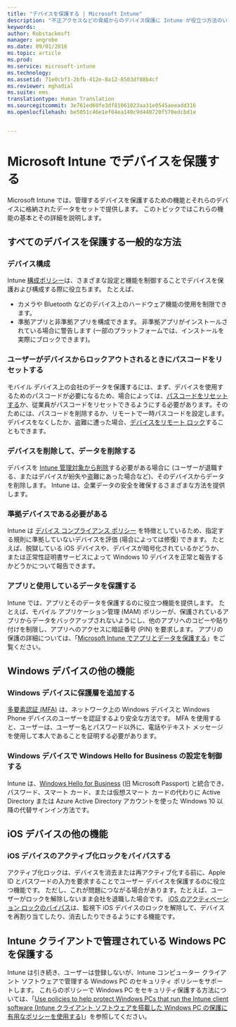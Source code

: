 ```yaml
---
title: "デバイスを保護する | Microsoft Intune"
description: "不正アクセスなどの脅威からのデバイス保護に Intune が役立つ方法のいくつかについて説明します。"
keywords: 
author: Robstackmsft
manager: angrobe
ms.date: 09/01/2016
ms.topic: article
ms.prod: 
ms.service: microsoft-intune
ms.technology: 
ms.assetid: 71e0cbf3-2bfb-412e-8a12-8503df08b4cf
ms.reviewer: mghadial
ms.suite: ems
translationtype: Human Translation
ms.sourcegitcommit: 3e761ed60fe3df81061023aa31e0545aeeadd316
ms.openlocfilehash: be5051c46e1ef04ea140c9d440720f570edcbd1e


---
```


# Microsoft Intune でデバイスを保護する

Microsoft Intune では、管理するデバイスを保護するための機能とそれらのデバイスに格納されたデータをセットで提供します。 このトピックではこれらの機能の基本とその詳細を説明します。

## すべてのデバイスを保護する一般的な方法

### デバイス構成
Intune [構成ポリシー](manage-settings-and-features-on-your-devices-with-microsoft-intune-policies.md)は、さまざまな設定と機能を制御することでデバイスを保護および構成する際に役立ちます。 たとえば、
- カメラや Bluetooth などのデバイス上のハードウェア機能の使用を制限できます。
- 準拠アプリと非準拠アプリを構成できます。 非準拠アプリがインストールされている場合に警告します (一部のプラットフォームでは、インストールを実際にブロックできます)。

### ユーザーがデバイスからロックアウトされるときにパスコードをリセットする
モバイル デバイス上の会社のデータを保護するには、まず、デバイスを使用するためのパスコードが必要になるため、場合によっては、[パスコードをリセットする](use-remote-lock-and-passcode-reset-in-microsoft-intune.md)か、従業員がパスコードをリセットできるようにする必要があります。そのためには、パスコードを削除するか、リモートで一時パスコードを設定します。 デバイスをなくしたか、盗難に遭った場合、[デバイスをリモート ロック](use-remote-lock-and-passcode-reset-in-microsoft-intune.md)することもできます。

### デバイスを削除して、データを削除する
デバイスを [Intune 管理対象から削除](retire-devices-from-microsoft-intune-management)する必要がある場合に (ユーザーが退職する、またはデバイスが紛失や盗難にあった場合など)、そのデバイスからデータを削除します。 Intune は、企業データの安全を確保するさまざまな方法を提供します。

### 準拠デバイスである必要がある
Intune は [デバイス コンプライアンス ポリシー](introduction-to-device-compliance-policies-in-microsoft-intune) を特徴としているため、指定する規則に準拠していないデバイスを評価 (場合によっては修復) できます。 たとえば、脱獄している iOS デバイスや、デバイスが暗号化されているかどうか、または正常性証明書サービスによって Windows 10 デバイスを正常と報告するかどうかについて報告できます。

### アプリと使用しているデータを保護する
Intune では、アプリとそのデータを保護するのに役立つ機能を提供します。 たとえば、モバイル アプリケーション管理 (MAM) ポリシーが、保護されているアプリからデータをバックアップされないようにし、他のアプリへのコピーや貼り付けを制限し、アプリへのアクセスに暗証番号 (PIN) を要求します。 アプリの保護の詳細については、「[Microsoft Intune でアプリとデータを保護する](protect-apps-and-data-with-microsoft-intune)」をご覧ください。

## Windows デバイスの他の機能

### Windows デバイスに保護層を追加する
[多要素認証 (MFA)](protect-windows-devices-with-multi-factor-authentication.md) は、ネットワーク上の Windows デバイスと Windows Phone デバイスのユーザーを認証するより安全な方法です。  MFA を使用すると、ユーザーは、ユーザー名とパスワード以外に、電話やテキスト メッセージを使用して本人であることを証明する必要があります。

### Windows デバイスで Windows Hello for Business の設定を制御する
Intune は、[Windows Hello for Business](control-microsoft-passport-settings-on-devices-with-microsoft-intune.md) (旧 Microsoft Passport) と統合でき、パスワード、スマート カード、または仮想スマート カードの代わりに Active Directory または Azure Active Directory アカウントを使った Windows 10 以降の代替サインイン方法です。

## iOS デバイスの他の機能

### iOS デバイスのアクティブ化ロックをバイパスする
アクティブ化ロックは、デバイスを消去または再アクティブ化する前に、Apple ID とパスワードの入力を要求することでユーザー デバイスを保護するのに役立つ機能です。 ただし、これが問題につながる場合があります。たとえば、ユーザーがロックを解除しないまま会社を退職した場合です。 [iOS のアクティベーション ロックのバイパス](help-protect-ios-devices-with-activation-lock-bypass-for-microsoft-intune.md)は、監視下 iOS デバイスのロックを解除して、デバイスを再割り当てしたり、消去したりできるようにする機能です。



## Intune クライアントで管理されている Windows PC を保護する
Intune は引き続き、ユーザーは登録しないが、Intune コンピューター クライアント ソフトウェアで管理する Windows PC のセキュリティ ポリシーをサポートします。 これらのポリシーで Windows PC をセキュリティ保護する方法については、「[Use policies to help protect Windows PCs that run the Intune client software (Intune クライアント ソフトウェアを搭載した Windows PC の保護に有用なポリシーを使用する)](policies-to-protect-windows-pcs-in-microsoft-intune.md)」を参照してください。



<!--HONumber=Sep16_HO1-->


